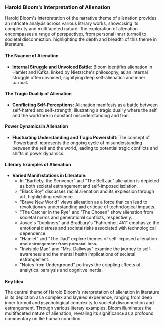 ### Harold Bloom's Interpretation of Alienation

Harold Bloom's interpretation of the narrative theme of alienation provides an intricate analysis across various literary works, showcasing its complexity and multifaceted nature. The exploration of alienation encompasses a range of perspectives, from personal inner turmoil to societal disconnection, highlighting the depth and breadth of this theme in literature.

#### The Nuance of Alienation
- **Internal Struggle and Unvoiced Battle:** Bloom identifies alienation in Hamlet and Kafka, linked by Nietzsche's philosophy, as an internal struggle often unvoiced, signifying deep self-alienation and inner turmoil.

#### The Tragic Duality of Alienation
- **Conflicting Self-Perceptions:** Alienation manifests as a battle between self-hatred and self-strength, illustrating a tragic duality where the self and the world are in constant misunderstanding and fear.

#### Power Dynamics in Alienation
- **Fluctuating Understanding and Tragic Powershift:** The concept of 'Powerband' represents the ongoing cycle of misunderstanding between the self and the world, leading to potential tragic conflicts and shifts in power dynamics.

#### Literary Examples of Alienation
- **Varied Manifestations in Literature:**
  - In "Bartleby, the Scrivener" and "The Bell Jar," alienation is depicted as both societal estrangement and self-imposed isolation.
  - "Black Boy" discusses racial alienation and its expression through art, highlighting resilience.
  - "Brave New World" views alienation as a force that can lead to revolutionary understanding and critique of technological impacts.
  - "The Catcher in the Rye" and "The Chosen" show alienation from societal norms and generational conflicts, respectively.
  - Joyce's "Dubliners" and Bradbury's "Fahrenheit 451" emphasize the emotional distress and societal risks associated with technological dependence.
  - "Hamlet" and "The Iliad" explore themes of self-imposed alienation and estrangement from personal loss.
  - "Invisible Man" and "Mrs. Dalloway" examine the journey to self-awareness and the mental health implications of societal estrangement.
  - "Notes from Underground" portrays the crippling effects of analytical paralysis and cognitive inertia.

#### Key Idea
The central theme of Harold Bloom's interpretation of alienation in literature is its depiction as a complex and layered experience, ranging from deep inner turmoil and psychological complexity to societal disconnection and estrangement. Through various literary examples, Bloom illuminates the multifaceted nature of alienation, revealing its significance as a profound commentary on the human condition.